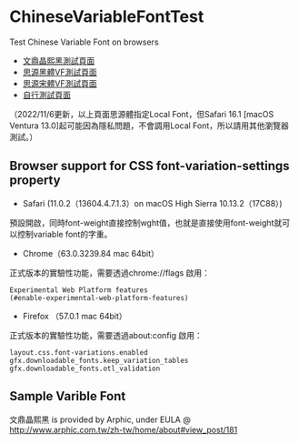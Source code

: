 # ChineseVariableFontTest
Test Chinese Variable Font on browsers

- [文鼎晶熙黑測試頁面](https://bobbytung.github.io/ChineseVariableFontTest/index.html)
- [思源黑體VF測試頁面](https://bobbytung.github.io/ChineseVariableFontTest/index_SHsans.html)
- [思源宋體VF測試頁面](https://bobbytung.github.io/ChineseVariableFontTest/index_SHserif.html)
- [自行測試頁面](https://bobbytung.github.io/ChineseVariableFontTest/index_test.html)

（2022/11/6更新，以上頁面思源體指定Local Font，但Safari 16.1 [macOS Ventura 13.0]起可能因為隱私問題，不會調用Local Font，所以請用其他瀏覽器測試。）

## Browser support for CSS font-variation-settings property

- Safari (11.0.2（13604.4.7.1.3）on macOS High Sierra 10.13.2（17C88）)

預設開啟，同時font-weight直接控制wght值，也就是直接使用font-weight就可以控制variable font的字重。

- Chrome（63.0.3239.84 mac 64bit）

正式版本的實驗性功能，需要透過chrome://flags 啟用：

    Experimental Web Platform features
    (#enable-experimental-web-platform-features)

- Firefox （57.0.1 mac 64bit）

正式版本的實驗性功能，需要透過about:config 啟用：

    layout.css.font-variations.enabled
    gfx.downloadable_fonts.keep_variation_tables
    gfx.downloadable_fonts.otl_validation


## Sample Varible Font

文鼎晶熙黑 is provided by Arphic, under EULA @ http://www.arphic.com.tw/zh-tw/home/about#view_post/181
